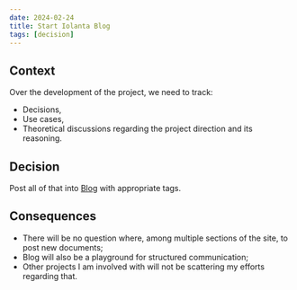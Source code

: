 ```yaml
---
date: 2024-02-24
title: Start Iolanta Blog
tags: [decision]
---
```


## Context

Over the development of the project, we need to track:

* Decisions,
* Use cases,
* Theoretical discussions regarding the project direction and its reasoning.

## Decision

Post all of that into [Blog](/blog/) with appropriate tags.

## Consequences

* There will be no question where, among multiple sections of the site, to post new documents;
* Blog will also be a playground for structured communication;
* Other projects I am involved with will not be scattering my efforts regarding that.
